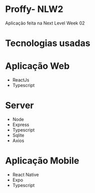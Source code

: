 # Proffy- NLW2
Aplicação feita na Next Level Week 02

# Tecnologias usadas

# Aplicação Web 
<ul>
  <li>ReactJs</li>
  <li>Typescript</li>
</ul>

# Server
<ul>
  <li>Node</li>
  <li>Express</li>
  <li>Typescript</li>
  <li>Sqlite</li>
  <li>Axios</li>
</ul>

# Aplicação Mobile
<ul>
  <li>React Native</li>
  <li>Expo</li>
  <li>Typescript</li>
</ul>
